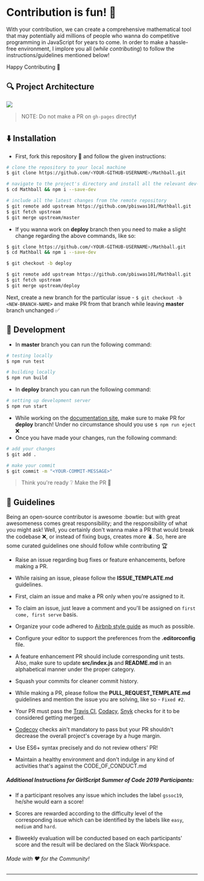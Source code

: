 # Contribution is fun! :green_heart:

With your contribution, we can create a comprehensive mathematical tool that may potentially aid millions of people who wanna do competitive programming in JavaScript for years to come. In order to make a hassle-free environment, I implore you all (_while contributing_) to follow the instructions/guidelines mentioned below!

Happy Contributing :slightly_smiling_face:

## :mag: Project Architecture

![](https://github.com/pbiswas101/Mathball/blob/master/assets/project_architecture.png)

> NOTE: Do not make a PR on `gh-pages` directly:heavy_exclamation_mark:



## :arrow_down: Installation

- First, fork this repository :fork_and_knife: and follow the given instructions:

```bash
# clone the repository to your local machine
$ git clone https://github.com/<YOUR-GITHUB-USERNAME>/Mathball.git

# navigate to the project's directory and install all the relevant dev-dependencies
$ cd Mathball && npm i --save-dev

# include all the latest changes from the remote repository
$ git remote add upstream https://github.com/pbiswas101/Mathball.git
$ git fetch upstream
$ git merge upstream/master
```

- If you wanna work on **deploy** branch then you need to make a slight change regarding the above commands, like so:

```bash
$ git clone https://github.com/<YOUR-GITHUB-USERNAME>/Mathball.git
$ cd Mathball && npm i --save-dev

$ git checkout -b deploy

$ git remote add upstream https://github.com/pbiswas101/Mathball.git
$ git fetch upstream
$ git merge upstream/deploy

```

Next, create a new branch for the particular issue - `$ git checkout -b <NEW-BRANCH-NAME>` and make PR from that branch while leaving **master** branch unchanged :white_check_mark:



## :construction: Development

- In **master** branch you can run the following command:
```bash
# testing locally
$ npm run test

# building locally
$ npm run build
```

- In **deploy** branch you can run the following command:
```bash
# setting up development server
$ npm run start
```

- While working on the [documentation site][1], make sure to make PR for **deploy** branch! Under no circumstance should you use `$ npm run eject` :x:
- Once you have made your changes, run the following command:

```bash
# add your changes
$ git add .

# make your commit
$ git commit -m "<YOUR-COMMIT-MESSAGE>"
```

> Think you're ready :grey_question: Make the PR :tropical_drink:


## :page_with_curl: Guidelines

Being an open-source contributor is awesome :bowtie: but with great awesomeness comes great responsibility; and the responsibility of what you might ask! Well, you certainly don't wanna make a PR that would break the codebase :x:, or instead of fixing bugs, creates more :beetle:. So, here are some curated guidelines one should follow while contributing :trophy:

- Raise an issue regarding bug fixes or feature enhancements, before making a PR.

- While raising an issue, please follow the **ISSUE_TEMPLATE.md** guidelines.

- First, claim an issue and make a PR only when you're assigned to it.

- To claim an issue, just leave a comment and you'll be assigned on `first come, first serve` basis.

- Organize your code adhered to [Airbnb style guide][2] as much as possible.

- Configure your editor to support the preferences from the **.editorconfig** file.

- A feature enhancement PR should include corresponding unit tests. Also, make sure to update **src/index.js** and **README.md** in an alphabetical manner under the proper category.

- Squash your commits for cleaner commit history.

- While making a PR, please follow the **PULL_REQUEST_TEMPLATE.md** guidelines and mention the issue you are solving, like so - `Fixed #2`.

- Your PR must pass the [Travis CI][3], [Codacy][4], [Snyk][5] checks for it to be considered getting merged.

- [Codecov][6] checks ain't mandatory to pass but your PR shouldn't decrease the overall project's coverage by a huge margin.

- Use ES6+ syntax precisely and do not review others' PR!

- Maintain a healthy environment and don't indulge in any kind of activities that's against the CODE_OF_CONDUCT.md

##### Additional Instructions for GirlScript Summer of Code 2019 Participants:

- If a participant resolves any issue which includes the label `gssoc19`, he/she would earn a score!

- Scores are rewarded according to the difficulty level of the corresponding issue which can be identified by the labels like `easy`, `medium` and `hard`.

- Biweekly evaluation will be conducted based on each participants' score and the result will be declared on the Slack Workspace.

###### Made with :hearts: for the Community!

---

[1]: https://pbiswas101.github.io/Mathball/
[2]: https://github.com/airbnb/javascript
[3]: https://travis-ci.org/
[4]: https://www.codacy.com/
[5]: https://snyk.io/
[6]: https://codecov.io/

